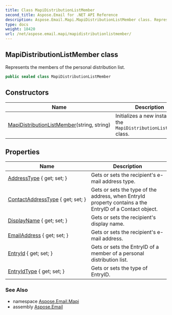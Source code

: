 ```yaml
---
title: Class MapiDistributionListMember
second_title: Aspose.Email for .NET API Reference
description: Aspose.Email.Mapi.MapiDistributionListMember class. Represents the members of the personal distribution list
type: docs
weight: 18420
url: /net/aspose.email.mapi/mapidistributionlistmember/
---
```

## MapiDistributionListMember class

Represents the members of the personal distribution list.

```csharp
public sealed class MapiDistributionListMember
```

## Constructors

| Name | Description |
| --- | --- |
| [MapiDistributionListMember](mapidistributionlistmember/)(string, string) | Initializes a new instance of the `MapiDistributionListMember` class. |

## Properties

| Name | Description |
| --- | --- |
| [AddressType](../../aspose.email.mapi/mapidistributionlistmember/addresstype/) { get; set; } | Gets or sets the recipient's e-mail address type. |
| [ContactAddressType](../../aspose.email.mapi/mapidistributionlistmember/contactaddresstype/) { get; set; } | Gets or sets the type of the address, when EntryId property contains a the EntryID of a Contact object. |
| [DisplayName](../../aspose.email.mapi/mapidistributionlistmember/displayname/) { get; set; } | Gets or sets the recipient's display name. |
| [EmailAddress](../../aspose.email.mapi/mapidistributionlistmember/emailaddress/) { get; set; } | Gets or sets the recipient's e-mail address. |
| [EntryId](../../aspose.email.mapi/mapidistributionlistmember/entryid/) { get; set; } | Gets or sets the EntryID of a member of a personal distribution list. |
| [EntryIdType](../../aspose.email.mapi/mapidistributionlistmember/entryidtype/) { get; set; } | Gets or sets the type of EntryID. |

### See Also

* namespace [Aspose.Email.Mapi](../../aspose.email.mapi/)
* assembly [Aspose.Email](../../)


